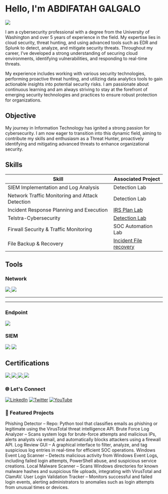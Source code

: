
# Hello, I'm ABDIFATAH GALGALO

<a href="https://www.linkedin.com/in/galgalo/" target="_blank">
  <img src="https://img.shields.io/badge/-LinkedIn-0072b1?&style=for-the-badge&logo=linkedin&logoColor=white" />
</a>


I am a cybersecurity professional with a degree from the University of Washington and over 5 years of experience in the field. My expertise lies in cloud security, threat hunting, and using advanced tools such as EDR and Splunk to detect, analyze, and mitigate security threats. Throughout my career, I’ve developed a strong understanding of securing cloud environments, identifying vulnerabilities, and responding to real-time threats.

My experience includes working with various security technologies, performing proactive threat hunting, and utilizing data analytics tools to gain actionable insights into potential security risks. I am passionate about continuous learning and am always striving to stay at the forefront of emerging security technologies and practices to ensure robust protection for organizations.

## Objective

My journey in Information Technology has ignited a strong passion for cybersecurity. I am now eager to transition into this dynamic field, aiming to contribute my skills and enthusiasm as a Threat Hunter, proactively identifying and mitigating advanced threats to enhance organizational security.

## Skills

| Skill                                         | Associated Project         |
|-----------------------------------------------|-----------------------------------------------|
| SIEM Implementation and Log Analysis          | <a Still working on>Detection Lab</a>|
| Network Traffic Monitoring and Attack Detection| <a Still working on>Detection Lab</a>|
| Incident Response Planning and Execution      | <a href="https://medium.com/p/43a41dcbb66a/edit"> IRS Plan Lab</a>|
| Telstra-Cybersecurity | <a href="https://github.com/craig/SpringCore0day/blob/main/exp.py">Detection Lab</a>|
| Firwall Security & Traffic Monitoring	| SOC Automation Lab|
|File Backup & Recovery	| <a href="https://www.youtube.com/@143abdifatah">Incident File recovery </a>|

## Tools

### Network
<div>
    <a href="https://www.wireshark.org/" target="_blank">
  <img src="https://img.shields.io/badge/-Wireshark-1679A7?&style=for-the-badge&logo=Wireshark&logoColor=white" />
    </a>

  <a href="https://nmap.org/" target="_blank">
  <img src="https://img.shields.io/badge/-Nmap-4682B4?&style=for-the-badge&logo=gnometerminal&logoColor=white" />
</a>


---
  
</a>
</a>


---


</div>

### Endpoint
<div>
    <img src="https://img.shields.io/badge/-Microsoft_Defender_for_Endpoint-00A4EF?&style=for-the-badge&logo=Microsoft&logoColor=white" />
</div>

### SIEM
<div>
    <img src="https://img.shields.io/badge/-Microsoft_Sentinel-0078D4?&style=for-the-badge&logo=Microsoft&logoColor=white" />
    <img src="https://img.shields.io/badge/-Splunk-000000?&style=for-the-badge&logo=Splunk&logoColor=white" />
</div>

## Certifications
<div>
    

<a href="https://www.credly.com/badges/8aa8cce4-7916-427a-8538-83271844e264?source=linked_in_profile" target="_blank">
  <img src="https://img.shields.io/badge/-Security%2B-FF0000?&style=for-the-badge&logo=CompTIA&logoColor=white" />
</a>

<a href="https://www.credly.com/badges/6af246f4-95a0-4110-a219-fd5c5fcdb845/linked_in_profile" target="_blank">
  <img src="https://img.shields.io/badge/-Security%20Operation%20Analysis%20200%20Azure-001F3F?&style=for-the-badge&logoColor=white" />
</a>

<a href="https://www.credly.com/badges/2cd48ba2-6c45-49ad-9494-f3aabfcb21dc/linked_in_profile" target="_blank">
  <img src="https://img.shields.io/badge/-Microsoft%20Certified%3A%20Identity%20and%20Access%20Administrator%20Associate-0078D4?&style=for-the-badge&logoColor=white" />
</a>

<a href="https://www.coursera.org/account/accomplishments/certificate/S0OMUCSN1A6C" target="_blank">
  <img src="https://img.shields.io/badge/-Google%20IT%20Automation%20with%20Python%20Certificate-4285F4?&style=for-the-badge&logo=google&logoColor=white&color=4285F4" />
</a>




</div>

### 🌐 Let's Connect

[![LinkedIn](https://img.shields.io/badge/LinkedIn-0077B5?logo=linkedin&style=for-the-badge)](https://www.linkedin.com/in/your-link/)
[![Twitter](https://img.shields.io/badge/Twitter-1DA1F2?logo=twitter&style=for-the-badge)](https://twitter.com/your-handle)
[![YouTube](https://img.shields.io/badge/YouTube-FF0000?logo=youtube&style=for-the-badge)](https://www.youtube.com/@yourchannel)


### 📂 Featured Projects

Phishing Detector – Repo: Python tool that classifies emails as phishing or legitimate using the VirusTotal threat intelligence API.
Brute Force Log Analyzer – Scans system logs for brute-force attempts and malicious IPs, alerts analysts via email, and automatically blocks attackers using a firewall API.
Log Review GUI – A graphical interface to filter, analyze, and tag suspicious log entries in real-time for efficient SOC operations.
Windows Event Log Scanner – Detects malicious activity from Windows Event Logs, including failed login attempts, PowerShell abuse, and suspicious service creations.
Local Malware Scanner – Scans Windows directories for known malware hashes and suspicious file uploads, integrating with VirusTotal and ClamAV.
User Login Validation Tracker – Monitors successful and failed login events, alerting administrators to anomalies such as login attempts from unusual times or devices.
